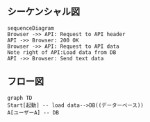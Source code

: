 
## シーケンシャル図

```mermaid
sequenceDiagram
Browser ->> API: Request to API header
API ->> Browser: 200 OK
Browser ->> API: Request to API data
Note right of API:Load data from DB
API ->> Browser: Send text data
```

## フロー図

```mermaid
graph TD
Start[起動] -- load data-->DB((データーベース))
A[ユーザーA] -- DB
```

<!--stackedit_data:
eyJoaXN0b3J5IjpbLTE0NzUwNDMwNDMsLTMwODg4MDkzOSwtMT
k5OTIzNTEwXX0=
-->